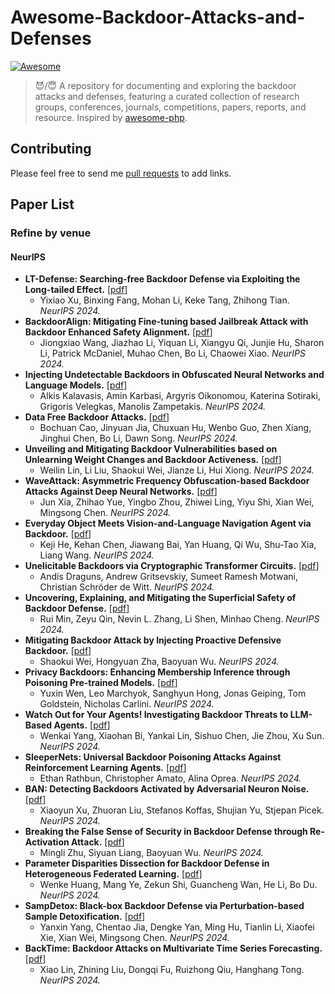 # Awesome-Backdoor-Attacks-and-Defenses

[![Awesome](https://awesome.re/badge.svg)](https://awesome.re)

> 😈/😇 A repository for documenting and exploring the backdoor attacks and defenses, featuring a curated collection of research groups, conferences, journals, competitions, papers, reports, and resource. Inspired by [awesome-php](https://github.com/ziadoz/awesome-php).



## Contributing

Please feel free to send me [pull requests](https://github.com/Allenpandas/Awesome-Backdoor-Attacks/pulls) to add links.

## Paper List

### Refine by venue

#### NeurIPS

 - **LT-Defense: Searching-free Backdoor Defense via Exploiting the Long-tailed Effect.** [[pdf](http://papers.nips.cc/paper_files/paper/2024/hash/064f6bcd7d3c72fb187bfca35ba2bfd4-Abstract-Conference.html)]
    - Yixiao Xu, Binxing Fang, Mohan Li, Keke Tang, Zhihong Tian. *NeurIPS 2024.*
 - **BackdoorAlign: Mitigating Fine-tuning based Jailbreak Attack with Backdoor Enhanced Safety Alignment.** [[pdf](http://papers.nips.cc/paper_files/paper/2024/hash/094324f386c836c75d4a26f3499d2ede-Abstract-Conference.html)]
    - Jiongxiao Wang, Jiazhao Li, Yiquan Li, Xiangyu Qi, Junjie Hu, Sharon Li, Patrick McDaniel, Muhao Chen, Bo Li, Chaowei Xiao. *NeurIPS 2024.*
 - **Injecting Undetectable Backdoors in Obfuscated Neural Networks and Language Models.** [[pdf](http://papers.nips.cc/paper_files/paper/2024/hash/263c763d00c6126d37ba670a1fa10847-Abstract-Conference.html)]
    - Alkis Kalavasis, Amin Karbasi, Argyris Oikonomou, Katerina Sotiraki, Grigoris Velegkas, Manolis Zampetakis. *NeurIPS 2024.*
 - **Data Free Backdoor Attacks.** [[pdf](http://papers.nips.cc/paper_files/paper/2024/hash/2a7e91c6e4b68325d9884a7469804837-Abstract-Conference.html)]
    - Bochuan Cao, Jinyuan Jia, Chuxuan Hu, Wenbo Guo, Zhen Xiang, Jinghui Chen, Bo Li, Dawn Song. *NeurIPS 2024.*
 - **Unveiling and Mitigating Backdoor Vulnerabilities based on Unlearning Weight Changes and Backdoor Activeness.** [[pdf](http://papers.nips.cc/paper_files/paper/2024/hash/4a3ffc1a0074901718ab9dcef41909e9-Abstract-Conference.html)]
    - Weilin Lin, Li Liu, Shaokui Wei, Jianze Li, Hui Xiong. *NeurIPS 2024.*
 - **WaveAttack: Asymmetric Frequency Obfuscation-based Backdoor Attacks Against Deep Neural Networks.** [[pdf](http://papers.nips.cc/paper_files/paper/2024/hash/4ce18228ececb78bca04cbce069891b1-Abstract-Conference.html)]
    - Jun Xia, Zhihao Yue, Yingbo Zhou, Zhiwei Ling, Yiyu Shi, Xian Wei, Mingsong Chen. *NeurIPS 2024.*
 - **Everyday Object Meets Vision-and-Language Navigation Agent via Backdoor.** [[pdf](http://papers.nips.cc/paper_files/paper/2024/hash/58e6c003c9fb3992265005ff6aef1913-Abstract-Conference.html)]
    - Keji He, Kehan Chen, Jiawang Bai, Yan Huang, Qi Wu, Shu-Tao Xia, Liang Wang. *NeurIPS 2024.*
 - **Unelicitable Backdoors via Cryptographic Transformer Circuits.** [[pdf](http://papers.nips.cc/paper_files/paper/2024/hash/6087a60306544be7ba0d0cf34aa93c8f-Abstract-Conference.html)]
    - Andis Draguns, Andrew Gritsevskiy, Sumeet Ramesh Motwani, Christian Schröder de Witt. *NeurIPS 2024.*
 - **Uncovering, Explaining, and Mitigating the Superficial Safety of Backdoor Defense.** [[pdf](http://papers.nips.cc/paper_files/paper/2024/hash/8e8399e5e7aed601c9f135f40be26564-Abstract-Conference.html)]
    - Rui Min, Zeyu Qin, Nevin L. Zhang, Li Shen, Minhao Cheng. *NeurIPS 2024.*
 - **Mitigating Backdoor Attack by Injecting Proactive Defensive Backdoor.** [[pdf](http://papers.nips.cc/paper_files/paper/2024/hash/9374af323abb65ce551168d44b09ad5f-Abstract-Conference.html)]
    - Shaokui Wei, Hongyuan Zha, Baoyuan Wu. *NeurIPS 2024.*
 - **Privacy Backdoors: Enhancing Membership Inference through Poisoning Pre-trained Models.** [[pdf](http://papers.nips.cc/paper_files/paper/2024/hash/97d008f7873b8dd55cb6dd343fc4386f-Abstract-Conference.html)]
    - Yuxin Wen, Leo Marchyok, Sanghyun Hong, Jonas Geiping, Tom Goldstein, Nicholas Carlini. *NeurIPS 2024.*
 - **Watch Out for Your Agents! Investigating Backdoor Threats to LLM-Based Agents.** [[pdf](http://papers.nips.cc/paper_files/paper/2024/hash/b6e9d6f4f3428cd5f3f9e9bbae2cab10-Abstract-Conference.html)]
    - Wenkai Yang, Xiaohan Bi, Yankai Lin, Sishuo Chen, Jie Zhou, Xu Sun. *NeurIPS 2024.*
 - **SleeperNets: Universal Backdoor Poisoning Attacks Against Reinforcement Learning Agents.** [[pdf](http://papers.nips.cc/paper_files/paper/2024/hash/cb03b5108f1c3a38c990ef0b45bc8b31-Abstract-Conference.html)]
    - Ethan Rathbun, Christopher Amato, Alina Oprea. *NeurIPS 2024.*
 - **BAN: Detecting Backdoors Activated by Adversarial Neuron Noise.** [[pdf](http://papers.nips.cc/paper_files/paper/2024/hash/cfaccbd9b5e62562779351ebcb140c94-Abstract-Conference.html)]
    - Xiaoyun Xu, Zhuoran Liu, Stefanos Koffas, Shujian Yu, Stjepan Picek. *NeurIPS 2024.*
 - **Breaking the False Sense of Security in Backdoor Defense through Re-Activation Attack.** [[pdf](http://papers.nips.cc/paper_files/paper/2024/hash/d06537b4b38ccf008a54559d2c56fa23-Abstract-Conference.html)]
    - Mingli Zhu, Siyuan Liang, Baoyuan Wu. *NeurIPS 2024.*
 - **Parameter Disparities Dissection for Backdoor Defense in Heterogeneous Federated Learning.** [[pdf](http://papers.nips.cc/paper_files/paper/2024/hash/db0ee27cb50dd9087b133f6e7d28a90e-Abstract-Conference.html)]
    - Wenke Huang, Mang Ye, Zekun Shi, Guancheng Wan, He Li, Bo Du. *NeurIPS 2024.*
 - **SampDetox: Black-box Backdoor Defense via Perturbation-based Sample Detoxification.** [[pdf](http://papers.nips.cc/paper_files/paper/2024/hash/dbb5180957513805ebeea787b8c66ac9-Abstract-Conference.html)]
    - Yanxin Yang, Chentao Jia, Dengke Yan, Ming Hu, Tianlin Li, Xiaofei Xie, Xian Wei, Mingsong Chen. *NeurIPS 2024.*
 - **BackTime: Backdoor Attacks on Multivariate Time Series Forecasting.** [[pdf](http://papers.nips.cc/paper_files/paper/2024/hash/ed3cd2520148b577039adfade82a5566-Abstract-Conference.html)]
    - Xiao Lin, Zhining Liu, Dongqi Fu, Ruizhong Qiu, Hanghang Tong. *NeurIPS 2024.*